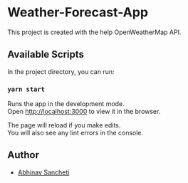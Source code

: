 # Weather-Forecast-App

This project is created with the help OpenWeatherMap API. 

## Available Scripts

In the project directory, you can run:

### `yarn start`

Runs the app in the development mode.\
Open [http://localhost:3000](http://localhost:3000) to view it in the browser.

The page will reload if you make edits.\
You will also see any lint errors in the console.

## Author
- [Abhinav Sancheti](https://github.com/007Sancheti)